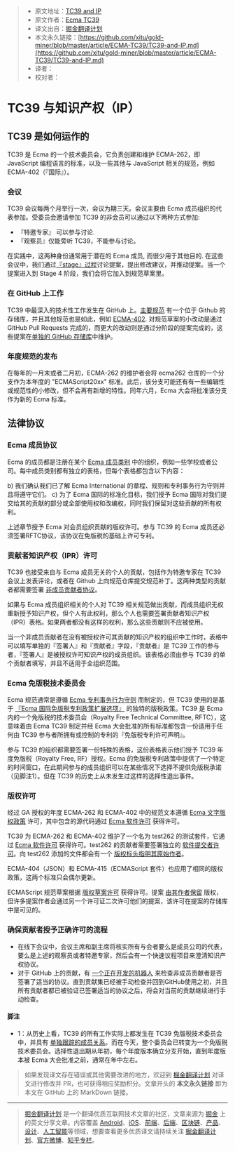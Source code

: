 > * 原文地址：[TC39 and IP](https://github.com/tc39/how-we-work/blob/master/ip.md)
> * 原文作者：[Ecma TC39](https://github.com/tc39/how-we-work)
> * 译文出自：[掘金翻译计划](https://github.com/xitu/gold-miner)
> * 本文永久链接：[https://github.com/xitu/gold-miner/blob/master/article/ECMA-TC39/TC39-and-IP.md](https://github.com/xitu/gold-miner/blob/master/article/ECMA-TC39/TC39-and-IP.md)
> * 译者：
> * 校对者：
# TC39 与知识产权（IP）

## TC39 是如何运作的

TC39 是 Ecma 的一个技术委员会，它负责创建和维护 ECMA-262，即JavaScript 编程语言的标准，以及一些其他与 JavaScript 相关的规范，例如 ECMA-402（『国际』）。

### 会议

TC39 会议每两个月举行一次，会议为期三天。会议主要由 Ecma 成员组织的代表参加。受委员会邀请参加 TC39 的非会员可以通过以下两种方式参加:
- 『特邀专家』 可以参与讨论.
- 『观察员』仅能旁听 TC39，不能参与讨论。

在实践中，这两种身份通常用于潜在的 Ecma 成员, 而很少用于其他目的. 在这些会议中，我们通过[『stage』过程][1]讨论提案，提出修改建议，并推动提案。当一个提案进入到 Stage 4 阶段，我们会将它加入到规范草案里。

### 在 GitHub 上工作

TC39 中最深入的技术性工作发生在 GitHub 上。[主要规范][2] 有一个位于 Github 的存储库，并且其他规范也是如此，例如 [ECMA-402][3]. 对规范草案的小改动是通过 GitHub Pull Requests 完成的，而更大的改动则是通过分阶段的提案完成的，这些提案在[单独的 GitHub 存储库][4]中维护。

### 年度规范的发布

在每年的一月末或者二月初，ECMA-262 的维护者会将 ecma262 仓库的一个分支作为本年度的 "ECMAScript20xx" 标准。此后，该分支可能还有有一些编辑性或规范性的小修改，但不会再有新增的特性。同年六月，Ecma 大会将批准该分支作为新的 Ecma 标准。

## 法律协议

### Ecma 成员协议

Ecma 的成员都是注册在某个 [Ecma 成员类别][5] 中的组织，例如一些学校或者公司。每中成员类别都有独立的表格，但每个表格都包含以下内容：

b) 我们确认我们已了解 Ecma International 的章程、规则和专利事务行为守则并且将遵守它们。
c) 为了 Ecma 国际的标准化目标，我们授予 Ecma 国际对我们提交给其的贡献的部分或全部使用权和改编权，同时我们保留对这些贡献的所有权利。

上述章节授予 Ecma 对会员组织贡献的版权许可。参与 TC39 的 Ecma 成员还必须签署RFTC协议，该协议在免版税的基础上许可专利。

### 贡献者知识产权（IPR）许可

TC39 也接受来自与 Ecma 成员无关的个人的贡献，包括作为特邀专家在 TC39 会议上发表评论，或者在 Github 上向规范仓库提交规范补丁。这两种类型的贡献者都需要签署 [非成员贡献者协议][6]。

如果与 Ecma 成员组织相关的个人对 TC39 相关规范做出贡献，而成员组织无权重新授予知识产权，但个人有此权利，那么个人也需要签署贡献者知识产权（IPR）表格。如果两者都没有这样的权利，那么这些贡献则不应被使用。

当一个非成员贡献者在没有被授权许可其贡献的知识产权的组织中工作时，表格中可以填写单独的『签署人』和『贡献者』字段，『贡献者』是 TC39 工作的参与者，『签署人』是被授权许可知识产权的成员组织。该表格必须由参与 TC39 的单个贡献者填写，并且不适用于全组织范围。

### Ecma 免版税技术委员会

Ecma 规范通常是遵循 [Ecma 专利事务行为守则][16] 而制定的，但 TC39 使用的是基于 [『Ecma 国际免版税专利政策扩展选项』][7] 的独特的版税政策。TC39 是 Ecma 内的一个免版税的技术委员会（Royalty Free Technical Committee, RFTC），这意味着由 Ecma TC39 制定并经 Ecma 大会批准的所有标准都包含一份适用于任何由 TC39 参与者所拥有或控制的专利的『免版税专利许可声明』。

参与 TC39 的组织都需要签署一份特殊的表格，这份表格表示他们授予 TC39 年度免版税（Royalty Free, RF）授权。Ecma 的免版税专利政策中提供了一个特定的时间窗口，在此期间参与的成员组织可以在某些情况下选择不提供免版税承诺（见脚注1）。但在 TC39 的历史上从未发生过这样的选择性退出事件。

### 版权许可

经过 GA 授权的年度 ECMA-262 和 ECMA-402 中的规范文本遵循 [Ecma 文字版权政策][9] 许可，其中包含的源代码通过 [Ecma 软件许可][10] 获得许可。

TC39 为 ECMA-262 和 ECMA-402 维护了一个名为 test262 的测试套件，它通过 [Ecma 软件许可][10] 获得许可。test262 的贡献者需要签署独立的 [软件提交者许可][11]。向 test262 添加的文件都会有一个 [版权标头指明其原始作者][12]。

ECMA-404（JSON）和 ECMA-415（ECMAScript 套件）也应用了相同的版权政策，这两个标准只会偶尔更新。

ECMAScript 规范草案根据 [版权草案许可][14] 获得许可。提案 [由其作者保留][15] 版权，但许多提案作者会通过另一个许可证二次许可他们的提案，该许可在提案的存储库中是可见的。

### 确保贡献者授予正确许可的流程

- 在线下会议中，会议主席和副主席将核实所有与会者要么是成员公司的代表，要么是上述的观察员或者特邀专家，然后会有一个快速议程项目来澄清知识产权协议。
- 对于 GitHub 上的贡献，有 [一个正在开发的机器人][13] 来检查非成员贡献者是否签署了适当的协议。直到贡献集已经被手动检查并回到GitHub使用之初，并且所有贡献者都已被验证已签署适当的协议之后，将会对当前的贡献继续进行手动检查。

#### 脚注

- 1：从历史上看，TC39 的所有工作实际上都发生在 TC39 免版税技术委员会中，并具有 [单独跟踪的成员关系][8]。而在今天，整个委员会已转变为一个免版税技术委员会。选择性退出期从年初，每个年度版本确立分支开始，直到年度版本被 Ecma 大会批准之前，通常在年中左右。

[1]: https://github.com/tc39/ecma262/
[2]: https://github.com/tc39/ecma262/
[3]: https://github.com/tc39/ecma402/
[4]: https://github.com/tc39/proposals/
[5]: http://www.ecma-international.org/memento/join.htm
[6]: https://tc39.es/agreements/contributor/
[7]: https://www.ecma-international.org/memento/Policies/Ecma_Royalty-Free_Patent_Policy_Extension_Option.htm
[8]: https://www.ecma-international.org/memento/TC39-RF-TG.htm
[9]: https://www.ecma-international.org/memento/Ecma%20copyright%20faq.htm
[10]: https://www.ecma-international.org/memento/Policies/Ecma_Policy_on_Submission_Inclusion_and_Licensing_of_Software.htm
[11]: https://tc39.es/test262-cla/
[12]: https://github.com/tc39/test262/blob/master/CONTRIBUTING.md#test-case-style
[13]: https://github.com/IgnoredAmbience/tc39-bot/
[14]: https://github.com/bterlson/ecmarkup/blob/master/boilerplate/draft-copyright.html
[15]: https://github.com/bterlson/ecmarkup/blob/master/boilerplate/proposal-copyright.html
[16]: http://www.ecma-international.org/memento/codeofconduct.htm

> 如果发现译文存在错误或其他需要改进的地方，欢迎到 [掘金翻译计划](https://github.com/xitu/gold-miner) 对译文进行修改并 PR，也可获得相应奖励积分。文章开头的 **本文永久链接** 即为本文在 GitHub 上的 MarkDown 链接。
---
> [掘金翻译计划](https://github.com/xitu/gold-miner) 是一个翻译优质互联网技术文章的社区，文章来源为 [掘金](https://juejin.im) 上的英文分享文章。内容覆盖 [Android](https://github.com/xitu/gold-miner#android)、[iOS](https://github.com/xitu/gold-miner#ios)、[前端](https://github.com/xitu/gold-miner#前端)、[后端](https://github.com/xitu/gold-miner#后端)、[区块链](https://github.com/xitu/gold-miner#区块链)、[产品](https://github.com/xitu/gold-miner#产品)、[设计](https://github.com/xitu/gold-miner#设计)、[人工智能](https://github.com/xitu/gold-miner#人工智能)等领域，想要查看更多优质译文请持续关注 [掘金翻译计划](https://github.com/xitu/gold-miner)、[官方微博](http://weibo.com/juejinfanyi)、[知乎专栏](https://zhuanlan.zhihu.com/juejinfanyi)。
